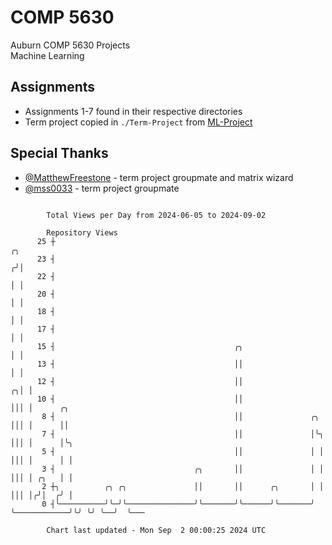# COMP 5630
Auburn COMP 5630 Projects  
Machine Learning

## Assignments
- Assignments 1-7 found in their respective directories
- Term project copied in `./Term-Project` from [ML-Project](https://github.com/wumphlett/ML-Project)

## Special Thanks
- [@MatthewFreestone](https://github.com/MatthewFreestone) - term project groupmate and matrix wizard
- [@mss0033](https://github.com/mss0033) - term project groupmate

```

        Total Views per Day from 2024-06-05 to 2024-09-02

        Repository Views
      25 ┼                                                                           ╭╮
      23 ┤                                                                          ╭╯│
      22 ┤                                                                          │ │
      20 ┤                                                                          │ │
      18 ┤                                                                          │ │
      17 ┤                                                                          │ │
      15 ┤                                        ╭╮                                │ │
      13 ┤                                        ││                                │ │
      12 ┤                                        ││                              ╭╮│ │
      10 ┤                                        ││                              │││ │      ╭╮
       8 ┤                                        ││               ╭╮             │││ │      ││
       7 ┤                                        ││               │╰╮            │││ │      │╰╮
       5 ┤                                        ││               │ │            │││ │      │ │
       3 ┤                               ╭╮       ││               │ │            │││ │ ╭╮   │ │
       2 ┼╮          ╭╮ ╭╮               ││       ││      ╭╮       │ │            │││ │╭╯│  ╭╯ │
       0 ┤╰──────────╯╰─╯╰───────────────╯╰───────╯╰──────╯╰───────╯ ╰────────────╯╰╯ ╰╯ ╰──╯  ╰───

        Chart last updated - Mon Sep  2 00:00:25 2024 UTC
        
```
